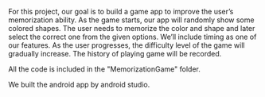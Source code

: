 For this project, our goal is to build a game app to improve the user’s memorization ability. As the game starts, our app will randomly show some colored shapes. The user needs to memorize the color and shape and later select the correct one from the given options. We’ll include timing as one of our features. As the user progresses, the difficulty level of the game will gradually increase. The history of playing game will be recorded.

All the code is included in the "MemorizationGame" folder.

We built the android app by android studio.

